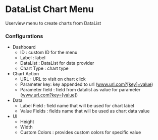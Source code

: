# DataList Chart Menu #

Userview menu to create charts from DataList

### Configurations ###

* Dashboard
    * ID : custom ID for the menu
    * Label : label
    * DataList : DataList for data provider
    * Chart Type : chart type
* Chart Action
    * URL : URL to visit on chart click
    * Parameter key: key appended to url (www.url.com?[key]=value)
    * Parameter field : field from datalist as value for parameter (www.url.com?key=[value])
* Data
    * Label Field : field name that will be used for chart label
    * Value Fields : fields name that will be used as chart data value
* UI
    * Height
    * Width
    * Custom Colors : provides custom colors for specific value
